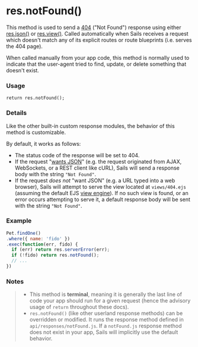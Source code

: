 # res.notFound()

This method is used to send a <a href="http://en.wikipedia.org/wiki/List_of_HTTP_status_codes#4xx_Client_Error" target="_blank">404</a> ("Not Found") response using either [res.json()](https://sailsjs.com/documentation/reference/response-res/res-json) or [res.view()](https://sailsjs.com/documentation/reference/response-res/res-view). Called automatically when Sails receives a request which doesn't match any of its explicit routes or route blueprints (i.e. serves the 404 page).

When called manually from your app code, this method is normally used to indicate that the user-agent tried to find, update, or delete something that doesn't exist.


### Usage

```usage
return res.notFound();
```

### Details

Like the other built-in custom response modules, the behavior of this method is customizable.

By default, it works as follows:

+ The status code of the response will be set to 404.
+ If the request "[wants JSON](https://sailsjs.com/documentation/reference/request-req/req-wants-json)" (e.g. the request originated from AJAX, WebSockets, or a REST client like cURL), Sails will send a response body with the string `"Not Found"`.
+ If the request _does not_ "want JSON" (e.g. a URL typed into a web browser), Sails will attempt to serve the view located at `views/404.ejs` (assuming the default EJS [view engine](https://sailsjs.com/documentation/concepts/views/view-engines)).  If no such view is found, or an error occurs attempting to serve it, a default response body will be sent with the string `"Not Found"`.

### Example

```javascript
Pet.findOne()
.where({ name: 'fido' })
.exec(function(err, fido) {
  if (err) return res.serverError(err);
  if (!fido) return res.notFound();
  // ...
})
```


### Notes
> + This method is **terminal**, meaning it is generally the last line of code your app should run for a given request (hence the advisory usage of `return` throughout these docs).
>+ `res.notFound()` (like other userland response methods) can be overridden or modified.  It runs the response method defined in `api/responses/notFound.js`.  If a `notFound.js` response method does not exist in your app, Sails will implicitly use the default behavior.










<docmeta name="displayName" value="res.notFound()">
<docmeta name="pageType" value="method">

